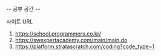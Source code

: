 -- 공부 공간 --

사이트 URL 

1. https://school.programmers.co.kr/
2. https://swexpertacademy.com/main/main.do
3. https://platform.stratascratch.com/coding?code_type=1
